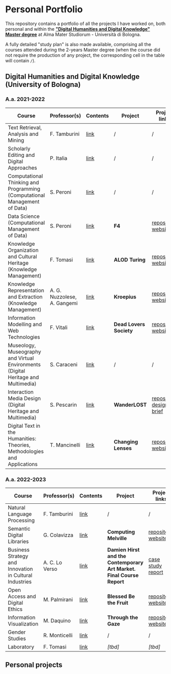 # Personal Portfolio
This repository contains a portfolio of all the projects I have worked on, both personal and within the [**"Digital Humanities and Digital Knowledge" Master degree**](https://corsi.unibo.it/2cycle/DigitalHumanitiesKnowledge) at Alma Mater Studiorum - Università di Bologna.


A fully detailed "study plan" is also made available, comprising all the courses attended during the 2-years Master degree (when the course did not require the production of any project, the corresponding cell in the table will contain `/`).

## Digital Humanities and Digital Knowledge (University of Bologna)
### A.a. 2021-2022
Course | Professor(s) | Contents | Project | Project links
--- | --- | --- | --- | ---
Text Retrieval, Analysis and Mining | F. Tamburini | [link](https://www.unibo.it/en/teaching/course-unit-catalogue/course-unit/2021/424633) | / | /
Scholarly Editing and Digital Approaches | P. Italia | [link](https://www.unibo.it/en/teaching/course-unit-catalogue/course-unit/2021/424632) | / | /
Computational Thinking and Programming (Computational Management of Data) | S. Peroni | [link](https://www.unibo.it/en/teaching/course-unit-catalogue/course-unit/2021/467045) | / | /
Data Science (Computational Management of Data) | S. Peroni | [link](https://www.unibo.it/en/teaching/course-unit-catalogue/course-unit/2021/467046) | **F4** | [repository](), [website]()
Knowledge Organization and Cultural Heritage (Knowledge Management) | F. Tomasi | [link](https://www.unibo.it/en/teaching/course-unit-catalogue/course-unit/2021/454462) | **ALOD Turing** | [repository](https://github.com/AMT-legacy/ALODTuring), [website](https://amt-legacy.github.io/ALODTuring/)
Knowledge Representation and Extraction (Knowledge Management) | A. G. Nuzzolese, A. Gangemi | [link](https://www.unibo.it/en/teaching/course-unit-catalogue/course-unit/2021/454463) | **Kroepius** | [repository](https://github.com/digiMof/keGropius), [website](https://digimof.github.io/keGropius/)
Information Modelling and Web Technologies | F. Vitali | [link](https://www.unibo.it/en/teaching/course-unit-catalogue/course-unit/2021/454464) | **Dead Lovers Society** | [repository](https://github.com/deadloversociety/imwt22), [website](https://deadloversociety.github.io/imwt22/)
Museology, Museography and Virtual Environments (Digital Heritage and Multimedia) | S. Caraceni | [link](https://www.unibo.it/en/teaching/course-unit-catalogue/course-unit/2021/454471) | / | /
Interaction Media Design (Digital Heritage and Multimedia) | S. Pescarin | [link](https://www.unibo.it/en/teaching/course-unit-catalogue/course-unit/2021/454470) | **WanderLOST** | [repository](https://github.com/GinevraBotto/WanderLost), [design brief](https://github.com/GinevraBotto/WanderLost/blob/main/WL_DesignBrief.pdf)
Digital Text in the Humanities: Theories, Methodologies and Applications | T. Mancinelli | [link](https://www.unibo.it/en/teaching/course-unit-catalogue/course-unit/2021/424631) | **Changing Lenses** | [repository](https://github.com/digiMof/gbggold), [website](https://digimof.github.io/gbggold/)

### A.a. 2022-2023
Course | Professor(s) | Contents | Project | Project links
--- | --- | --- | --- | ---
Natural Language Processing | F. Tamburini | [link](https://www.unibo.it/en/teaching/course-unit-catalogue/course-unit/2022/443751) | / | /
Semantic Digital Libraries | G. Colavizza | [link](https://www.unibo.it/en/teaching/course-unit-catalogue/course-unit/2022/424786) | **Computing Melville** | [repository](https://github.com/OrsolaMBorrini/ComputingMelville), [website](https://orsolamborrini.github.io/ComputingMelville/)
Business Strategy and Innovation in Cultural Industries | A. C. Lo Verso | [link](https://www.unibo.it/en/teaching/course-unit-catalogue/course-unit/2022/424650) | **Damien Hirst and the Contemporary Art Market. Final Course Report** | [case study report](https://github.com/OrsolaMBorrini/PersonalPortfolio/blob/main/BorrinietAl_BusinessReport.pdf)
Open Access and Digital Ethics | M. Palmirani | [link](https://www.unibo.it/en/teaching/course-unit-catalogue/course-unit/2022/424645) | **Blessed Be the Fruit** | [repository](https://github.com/OrsolaMBorrini/blessedfruit), [website](https://orsolamborrini.github.io/blessedfruit/)
Information Visualization | M. Daquino | [link](https://www.unibo.it/en/teaching/course-unit-catalogue/course-unit/2022/467047) | **Through the Gaze**  | [repository](https://github.com/ahsanv101/ProjectGaze), [website](https://ahsanv101.github.io/ProjectGaze/)
Gender Studies | R. Monticelli | [link](https://www.unibo.it/en/teaching/course-unit-catalogue/course-unit/2022/402952) | / | /
Laboratory | F. Tomasi | [link](https://www.unibo.it/en/teaching/course-unit-catalogue/course-unit/2022/479323) | *[tbd]* | *[tbd]*

## Personal projects
